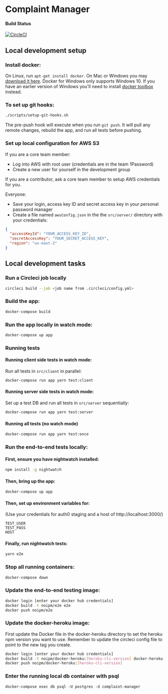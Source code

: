 # Complaint Manager

#### Build Status

[![CircleCI](https://circleci.com/gh/NOIPM/complaint-manager.svg?style=svg&circle-token=8fe915d6040eb1655d952ae1d9311648393350ab)](https://circleci.com/gh/NOIPM/complaint-manager)

## Local development setup

### Install docker:

On Linux, run `apt-get install docker`.
On Mac or Windows you may [download it here](https://www.docker.com/products/docker).
Docker for Windows only supports Windows 10.
If you have an earlier version of Windows you'll need to install [docker toolbox](https://docs.docker.com/toolbox/toolbox_install_windows/) instead.

### To set up git hooks:

```bash
./scripts/setup-git-hooks.sh
```

The pre-push hook will execute when you run `git push`.
It will pull any remote changes, rebuild the app,
and run all tests before pushing.

### Set up local configuration for AWS S3

If you are a core team member:
* Log into AWS with root user (credentials are in the team 1Password)
* Create a new user for yourself in the development group

If you are a contributor, ask a core team member to setup AWS credentials for you.

Everyone:
* Save your login, access key ID and secret access key in your personal password manager
* Create a file named `awsConfig.json` in the the `src/server/` directory with your credentials:

```json
{
  "accessKeyId": "YOUR_ACCESS_KEY_ID",
  "secretAccessKey": "YOUR_SECRET_ACCESS_KEY",
  "region": "us-east-2"
}
```

## Local development tasks

### Run a Circleci job locally

```bash
circleci build --job <job name from .circleci/config.yml>
```

### Build the app:

```bash
docker-compose build
```

### Run the app locally in watch mode:

```bash
docker-compose up app
```

### Running tests

#### Running client side tests in watch mode:

Run all tests in `src/client` in parallel:

```bash
docker-compose run app yarn test:client
```

#### Running server side tests in watch mode:

Set up a test DB and run all tests in `src/server` sequentially:

```bash
docker-compose run app yarn test:server
```

#### Running all tests (no watch mode)

```bash
docker-compose run app yarn test:once
```

### Run the end-to-end tests locally:

#### First, ensure you have nightwatch installed:

```bash
npm install -g nightwatch
```

#### Then, bring up the app:

```bash
docker-compose up app
```

#### Then, set up environment variables for:

(Use your credentials for auth0 staging and a host of http://localhost:3000/)

    TEST_USER
    TEST_PASS
    HOST

#### Finally, run nightwatch tests:

```bash
yarn e2e
```

### Stop all running containers:

```bash
docker-compose down
```

### Update the end-to-end testing image:

```bash
docker login [enter your docker hub credentials]
docker build -t noipm/e2e e2e
docker push noipm/e2e
```

### Update the docker-heroku image:

First update the Docker file in the docker-heroku directory to set the heroku npm version you want to use.
Remember to update the circleci config file to point to the new tag you create.

```bash
docker login [enter your docker hub credentials]
docker build -t noipm/docker-heroku:[heroku-cli-version] docker-heroku
docker push noipm/docker-heroku:[heroku-cli-version]
```

### Enter the running local db container with psql

```
docker-compose exec db psql -U postgres -d complaint-manager
```
